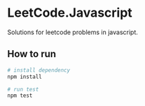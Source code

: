 # LeetCode.Javascript

Solutions for leetcode problems in javascript.

## How to run

```bash
# install dependency
npm install

# run test
npm test
```